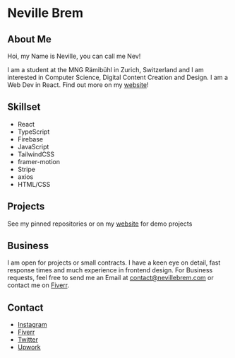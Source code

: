 # Neville Brem
## About Me

Hoi, my Name is Neville, you can call me Nev!

I am a student at the MNG Rämibühl in Zurich, Switzerland and I am interested in Computer Science, Digital Content Creation and Design.
I am a Web Dev in React. Find out more on my [website](https://nevillebrem.com)!

## Skillset
- React
- TypeScript
- Firebase
- JavaScript
- TailwindCSS
- framer-motion
- Stripe
- axios
- HTML/CSS

## Projects
See my pinned repositories or on my [website](https://nevillebrem.com) for demo projects

## Business

I am open for projects or small contracts. I have a keen eye on detail, fast response times and much experience in frontend design.
For Business requests, feel free to send me an Email at contact@nevillebrem.com or contact me on [Fiverr](https://fiverr.com/nevthereal).

## Contact
- [Instagram](https://instagram.com/nevillebrem)
- [Fiverr](https://fiverr.com/nevthereal)
- [Twitter](https://twitter.com/BremNeville)
- [Upwork](https://www.upwork.com/freelancers/~01a24589aa24a17b0e)

